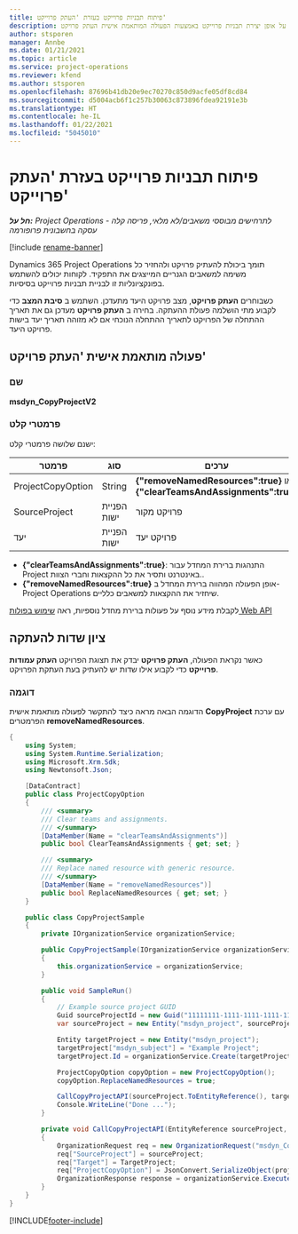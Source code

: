 ```yaml
---
title: פיתוח תבניות פרוייקט בעזרת 'העתק פרוייקט'
description: נושא זה מספק מידע על אופן יצירת תבניות פרוייקט באמצעות הפעולה המותאמת אישית העתק פרויקט.
author: stsporen
manager: Annbe
ms.date: 01/21/2021
ms.topic: article
ms.service: project-operations
ms.reviewer: kfend
ms.author: stsporen
ms.openlocfilehash: 87696b41db20e9ec70270c850d9acfe05df8cd84
ms.sourcegitcommit: d5004acb6f1c257b30063c873896fdea92191e3b
ms.translationtype: HT
ms.contentlocale: he-IL
ms.lasthandoff: 01/22/2021
ms.locfileid: "5045010"
---
```

# <a name="develop-project-templates-with-copy-project"></a>פיתוח תבניות פרוייקט בעזרת 'העתק פרוייקט'

_**חל על:** Project Operations לתרחישים מבוססי משאבים/לא מלאי, פריסה קלה - עסקה בחשבונית פרופורמה_

[!include [rename-banner](~/includes/cc-data-platform-banner.md)]

Dynamics 365 Project Operations תומך ביכולת להעתיק פרויקט ולהחזיר כל משימה למשאבים הגנריים המייצגים את התפקיד. לקוחות יכולים להשתמש בפונקציונליות זו לבניית תבניות פרוייקט בסיסיות.

כשבוחרים **העתק פרויקט**, מצב פרויקט היעד מתעדכן. השתמש ב **סיבת המצב** כדי לקבוע מתי הושלמה פעולת ההעתקה. בחירה ב **העתק פרויקט** מעדכן גם את תאריך ההתחלה של הפרויקט לתאריך ההתחלה הנוכחי אם לא מזוהה תאריך יעד בישות פרויקט היעד.

## <a name="copy-project-custom-action"></a>פעולה מותאמת אישית 'העתק פרויקט' 

### <a name="name"></a>שם 

**msdyn_CopyProjectV2**

### <a name="input-parameters"></a>פרמטרי קלט
ישנם ‏שלושה פרמטרי קלט:

| פרמטר          | סוג   | ערכים                                                   | 
|--------------------|--------|----------------------------------------------------------|
| ProjectCopyOption  | String | **{"removeNamedResources":true}** או **{"clearTeamsAndAssignments":true}** |
| SourceProject      | הפניית ישות | פרויקט מקור |
| יעד             | הפניית ישות | פרויקט יעד |


- **{"clearTeamsAndAssignments":true}**: התנהגות ברירת המחדל עבור Project באינטרנט ותסיר את כל ההקצאות וחברי הצוות..
- **{"removeNamedResources":true}** אופן הפעולה המהווה ברירת המחדל ב-Project Operations שיחזיר את ההקצאות למשאבים כלליים.

לקבלת מידע נוסף על פעולות ברירת מחדל נוספיות, ראה [שימוש בפולות Web API](https://docs.microsoft.com/powerapps/developer/common-data-service/webapi/use-web-api-actions)

## <a name="specify-fields-to-copy"></a>ציון שדות להעתקה 
כאשר נקראת הפעולה, **העתק פרויקט** יבדק את תצוגת הפרויקט **העתק עמודות פרוייקט** כדי לקבוע אילו שדות יש להעתיק בעת העתקת הפרויקט.


### <a name="example"></a>דוגמה
הדוגמה הבאה מראה כיצד להתקשר לפעולה מותאמת אישית **CopyProject** עם ערכת הפרמטרים **removeNamedResources**.
```C#
{
    using System;
    using System.Runtime.Serialization;
    using Microsoft.Xrm.Sdk;
    using Newtonsoft.Json;

    [DataContract]
    public class ProjectCopyOption
    {
        /// <summary>
        /// Clear teams and assignments.
        /// </summary>
        [DataMember(Name = "clearTeamsAndAssignments")]
        public bool ClearTeamsAndAssignments { get; set; }

        /// <summary>
        /// Replace named resource with generic resource.
        /// </summary>
        [DataMember(Name = "removeNamedResources")]
        public bool ReplaceNamedResources { get; set; }
    }

    public class CopyProjectSample
    {
        private IOrganizationService organizationService;

        public CopyProjectSample(IOrganizationService organizationService)
        {
            this.organizationService = organizationService;
        }

        public void SampleRun()
        {
            // Example source project GUID
            Guid sourceProjectId = new Guid("11111111-1111-1111-1111-111111111111");
            var sourceProject = new Entity("msdyn_project", sourceProjectId);

            Entity targetProject = new Entity("msdyn_project");
            targetProject["msdyn_subject"] = "Example Project";
            targetProject.Id = organizationService.Create(targetProject);

            ProjectCopyOption copyOption = new ProjectCopyOption();
            copyOption.ReplaceNamedResources = true;

            CallCopyProjectAPI(sourceProject.ToEntityReference(), targetProject.ToEntityReference(), copyOption);
            Console.WriteLine("Done ...");
        }

        private void CallCopyProjectAPI(EntityReference sourceProject, EntityReference TargetProject, ProjectCopyOption projectCopyOption)
        {
            OrganizationRequest req = new OrganizationRequest("msdyn_CopyProjectV2");
            req["SourceProject"] = sourceProject;
            req["Target"] = TargetProject;
            req["ProjectCopyOption"] = JsonConvert.SerializeObject(projectCopyOption);
            OrganizationResponse response = organizationService.Execute(req);
        }
    }
}
```


[!INCLUDE[footer-include](../includes/footer-banner.md)]